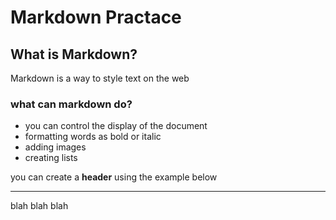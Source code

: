# Markdown Practace
## What is Markdown? ##
Markdown is a way to style text on the web

### what can markdown do? ###
- you can control the display of the document
- formatting words as bold or italic
- adding images
- creating lists

you can create a **header** using the example below

***
blah blah blah


